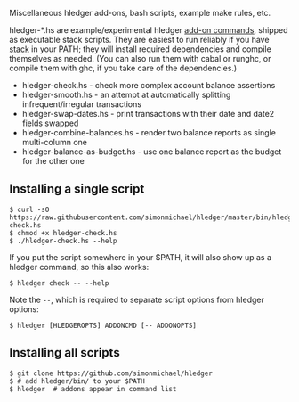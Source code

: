 Miscellaneous hledger add-ons, bash scripts, example make rules, etc. 

hledger-*.hs are example/experimental hledger [add-on commands], 
shipped as executable stack scripts.
They are easiest to run reliably if you have [stack] in your PATH;
they will install required dependencies and compile themselves as needed.
(You can also run them with cabal or runghc, or compile them with ghc, if you take care of the dependencies.)

[add-on commands]: http://hledger.org/hledger.html#add-on-commands
[stack]: https://haskell.fpcomplete.com/get-started

- hledger-check.hs      - check more complex account balance assertions
- hledger-smooth.hs     - an attempt at automatically splitting infrequent/irregular transactions
- hledger-swap-dates.hs - print transactions with their date and date2 fields swapped
- hledger-combine-balances.hs  - render two balance reports as single multi-column one
- hledger-balance-as-budget.hs - use one balance report as the budget for the other one

## Installing a single script

    $ curl -sO https://raw.githubusercontent.com/simonmichael/hledger/master/bin/hledger-check.hs
    $ chmod +x hledger-check.hs
    $ ./hledger-check.hs --help

If you put the script somewhere in your $PATH, it will also show up as a hledger command,
so this also works:

    $ hledger check -- --help

Note the `--`, which is required to separate script options from hledger options:

    $ hledger [HLEDGEROPTS] ADDONCMD [-- ADDONOPTS]

## Installing all scripts

    $ git clone https://github.com/simonmichael/hledger
    $ # add hledger/bin/ to your $PATH
    $ hledger  # addons appear in command list
